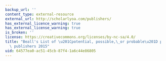 ```yaml
---
backup_url: ''
content_type: external-resource
external_url: http://scholarlyoa.com/publishers/
has_external_licence_warning: true
has_external_license_warning: true
is_broken: ''
license: https://creativecommons.org/licenses/by-nc-sa/4.0/
title: "Beall's List of \u201Cpotential, possible,\_or probable\u201D predatory open-access\
  \ publishers 2015"
uid: 64577ea0-ac51-45cb-87f4-1a6c44e86805
---
```

